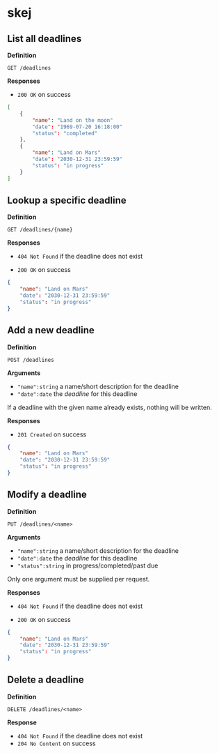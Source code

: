 # skej

## List all deadlines

**Definition**

`GET /deadlines`

**Responses**

* `200 OK` on success

```json
[
    {
        "name": "Land on the moon"
        "date": "1969-07-20 16:18:00"
        "status": "completed"
    },
    {
        "name": "Land on Mars"
        "date": "2030-12-31 23:59:59"
        "status": "in progress"
    }
]
```

## Lookup a specific deadline

**Definition**

`GET /deadlines/{name}`

**Responses**

* `404 Not Found` if the deadline does not exist

* `200 OK` on success

```json
{
    "name": "Land on Mars"
    "date": "2030-12-31 23:59:59"
    "status": "in progress"
}
```

## Add a new deadline

**Definition**

`POST /deadlines`

**Arguments**

* `"name":string` a name/short description for the deadline
* `"date":date` the *deadline* for this deadline

If a deadline with the given name already exists, nothing will be written.

**Responses**

* `201 Created` on success

```json
{
    "name": "Land on Mars"
    "date": "2030-12-31 23:59:59"
    "status": "in progress"
}
```

## Modify a deadline

**Definition**

`PUT /deadlines/<name>`

**Arguments**

* `"name":string` a name/short description for the deadline
* `"date":date` the *deadline* for this deadline
* `"status":string` in progress/completed/past due

Only one argument must be supplied per request.

**Responses**

* `404 Not Found` if the deadline does not exist

* `200 OK` on success

```json
{
    "name": "Land on Mars"
    "date": "2030-12-31 23:59:59"
    "status": "in progress"
}
```
## Delete a deadline

**Definition**

`DELETE /deadlines/<name>`

**Response**

* `404 Not Found` if the deadline does not exist
* `204 No Content` on success


